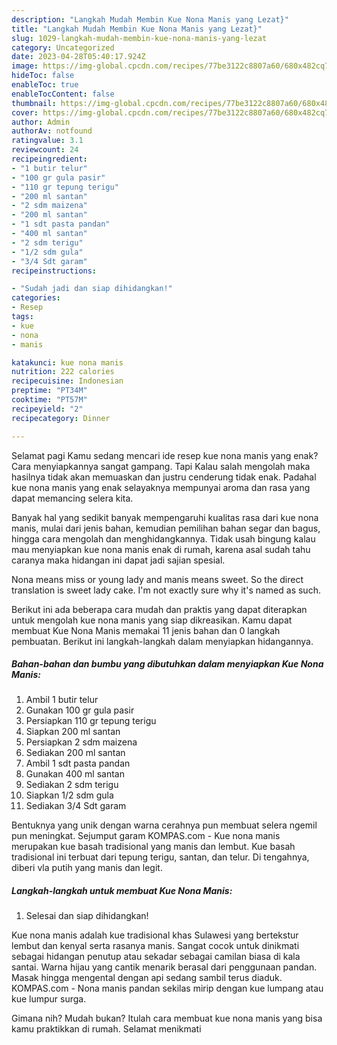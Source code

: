 ```yaml
---
description: "Langkah Mudah Membin Kue Nona Manis yang Lezat}"
title: "Langkah Mudah Membin Kue Nona Manis yang Lezat}"
slug: 1029-langkah-mudah-membin-kue-nona-manis-yang-lezat
category: Uncategorized
date: 2023-04-28T05:40:17.924Z
image: https://img-global.cpcdn.com/recipes/77be3122c8807a60/680x482cq70/kue-nona-manis-foto-resep-utama.jpg
hideToc: false
enableToc: true
enableTocContent: false
thumbnail: https://img-global.cpcdn.com/recipes/77be3122c8807a60/680x482cq70/kue-nona-manis-foto-resep-utama.jpg
cover: https://img-global.cpcdn.com/recipes/77be3122c8807a60/680x482cq70/kue-nona-manis-foto-resep-utama.jpg
author: Admin
authorAv: notfound
ratingvalue: 3.1
reviewcount: 24
recipeingredient:
- "1 butir telur"
- "100 gr gula pasir"
- "110 gr tepung terigu"
- "200 ml santan"
- "2 sdm maizena"
- "200 ml santan"
- "1 sdt pasta pandan"
- "400 ml santan"
- "2 sdm terigu"
- "1/2 sdm gula"
- "3/4 Sdt garam"
recipeinstructions:

- "Sudah jadi dan siap dihidangkan!"
categories:
- Resep
tags:
- kue
- nona
- manis

katakunci: kue nona manis 
nutrition: 222 calories
recipecuisine: Indonesian
preptime: "PT34M"
cooktime: "PT57M"
recipeyield: "2"
recipecategory: Dinner

---
```



Selamat pagi Kamu sedang mencari ide resep kue nona manis yang enak? Cara menyiapkannya sangat gampang. Tapi Kalau salah mengolah maka hasilnya tidak akan memuaskan dan justru cenderung tidak enak. Padahal kue nona manis yang enak selayaknya mempunyai aroma dan rasa yang dapat memancing selera kita.


Banyak hal yang sedikit banyak mempengaruhi kualitas rasa dari kue nona manis, mulai dari jenis bahan, kemudian pemilihan bahan segar dan bagus, hingga cara mengolah dan menghidangkannya. Tidak usah bingung kalau mau menyiapkan kue nona manis enak di rumah, karena asal sudah tahu caranya maka hidangan ini dapat jadi sajian spesial.

Nona means miss or young lady and manis means sweet. So the direct translation is sweet lady cake. I&#39;m not exactly sure why it&#39;s named as such.


Berikut ini ada beberapa cara mudah dan praktis yang dapat diterapkan untuk mengolah kue nona manis yang siap dikreasikan. Kamu dapat membuat Kue Nona Manis memakai 11 jenis bahan dan 0 langkah pembuatan. Berikut ini langkah-langkah dalam menyiapkan hidangannya.

<!--inarticleads1-->

##### Bahan-bahan dan bumbu yang dibutuhkan dalam menyiapkan Kue Nona Manis:

1. Ambil 1 butir telur
1. Gunakan 100 gr gula pasir
1. Persiapkan 110 gr tepung terigu
1. Siapkan 200 ml santan
1. Persiapkan 2 sdm maizena
1. Sediakan 200 ml santan
1. Ambil 1 sdt pasta pandan
1. Gunakan 400 ml santan
1. Sediakan 2 sdm terigu
1. Siapkan 1/2 sdm gula
1. Sediakan 3/4 Sdt garam


Bentuknya yang unik dengan warna cerahnya pun membuat selera ngemil pun meningkat. Sejumput garam KOMPAS.com - Kue nona manis merupakan kue basah tradisional yang manis dan lembut. Kue basah tradisional ini terbuat dari tepung terigu, santan, dan telur. Di tengahnya, diberi vla putih yang manis dan legit. 

<!--inarticleads2-->

##### Langkah-langkah untuk membuat Kue Nona Manis:


1. Selesai dan siap dihidangkan!

Kue nona manis adalah kue tradisional khas Sulawesi yang bertekstur lembut dan kenyal serta rasanya manis. Sangat cocok untuk dinikmati sebagai hidangan penutup atau sekadar sebagai camilan biasa di kala santai. Warna hijau yang cantik menarik berasal dari penggunaan pandan. Masak hingga mengental dengan api sedang sambil terus diaduk. KOMPAS.com - Nona manis pandan sekilas mirip dengan kue lumpang atau kue lumpur surga. 

Gimana nih? Mudah bukan? Itulah cara membuat kue nona manis yang bisa kamu praktikkan di rumah. Selamat menikmati
